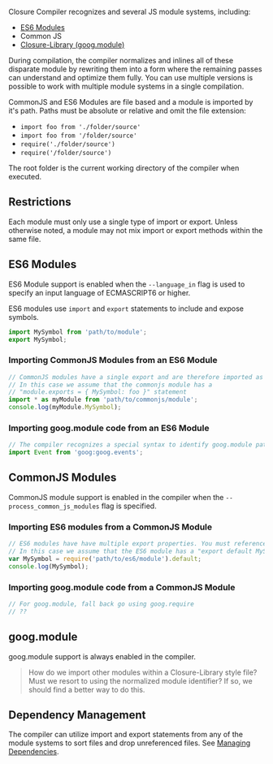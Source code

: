 Closure Compiler recognizes and several JS module systems, including:

 * [ES6 Modules](https://github.com/nzakas/understandinges6/blob/master/manuscript/14-Modules.md)
 * Common JS
 * [Closure-Library (goog.module)](https://google.github.io/closure-library/api/namespace_goog.html#module)

During compilation, the compiler normalizes and inlines all of these disparate module by rewriting them into a form where the remaining passes can understand and optimize them fully. You can use multiple versions is possible to work with multiple module systems in a single compilation.

CommonJS and ES6 Modules are file based and a module is imported by it's path. Paths must be absolute or relative and omit the file extension:

 * `import foo from './folder/source'`
 * `import foo from '/folder/source'`
 * `require('./folder/source')`
 * `require('/folder/source')`

The root folder is the current working directory of the compiler when executed.

## Restrictions

Each module must only use a single type of import or export. Unless otherwise noted, a module may not mix import or export methods within the same file.

## ES6 Modules

ES6 Module support is enabled when the `--language_in` flag is used to specify an input language of ECMASCRIPT6 or higher.

ES6 modules use `import` and `export` statements to include and expose symbols.

```JavaScript
import MySymbol from 'path/to/module';
export MySymbol;
```

### Importing CommonJS Modules from an ES6 Module

```JavaScript
// CommonJS modules have a single export and are therefore imported as namespaces.
// In this case we assume that the commonjs module has a
// "module.exports = { MySymbol: foo }" statement
import * as myModule from 'path/to/commonjs/module';
console.log(myModule.MySymbol);
```

### Importing goog.module code from an ES6 Module

```JavaScript
// The compiler recognizes a special syntax to identify goog.module paths
import Event from 'goog:goog.events';
```

## CommonJS Modules

CommonJS module support is enabled in the compiler when the `--process_common_js_modules` flag is specified.

### Importing ES6 modules from a CommonJS Module

```JavaScript
// ES6 modules have have multiple export properties. You must reference the desired property.
// In this case we assume that the ES6 module has a "export default MySymbol;" statement
var MySymbol = require('path/to/es6/module').default;
console.log(MySymbol);
```

### Importing goog.module code from a CommonJS Module

```JavaScript
// For goog.module, fall back go using goog.require
// ??
```

## goog.module

goog.module support is always enabled in the compiler.

> How do we import other modules within a Closure-Library style file? Must we resort to using the normalized
module identifier? If so, we should find a better way to do this.

## Dependency Management

The compiler can utilize import and export statements from any of the module systems to sort files and drop unreferenced files. See [Managing Dependencies](https://github.com/google/closure-compiler/wiki/Managing-Dependencies).